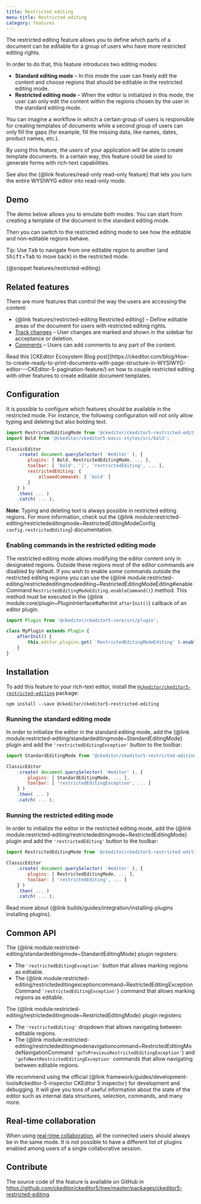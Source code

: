 ```yaml
---
title: Restricted editing
menu-title: Restricted editing
category: features
---
```


The restricted editing feature allows you to define which parts of a document can be editable for a group of users who have more restricted editing rights.

In order to do that, this feature introduces two editing modes:

* **Standard editing mode** &ndash; In this mode the user can freely edit the content and choose regions that should be editable in the restricted editing mode.
* **Restricted editing mode** &ndash; When the editor is initialized in this mode, the user can only edit the content within the regions chosen by the user in the standard editing mode.

You can imagine a workflow in which a certain group of users is responsible for creating templates of documents while a second group of users can only fill the gaps (for example, fill the missing data, like names, dates, product names, etc.).

By using this feature, the users of your application will be able to create template documents. In a certain way, this feature could be used to generate forms with rich-text capabilities.

<info-box>
	See also the {@link features/read-only read-only feature} that lets you turn the entire WYSIWYG editor into read-only mode.
</info-box>

## Demo

The demo below allows you to emulate both modes. You can start from creating a template of the document in the standard editing mode.

Then you can switch to the restricted editing mode to see how the editable and non-editable regions behave.

<info-box>
	Tip: Use <kbd>Tab</kbd> to navigate from one editable region to another (and <kbd>Shift</kbd>+<kbd>Tab</kbd> to move back) in the restricted mode.
</info-box>

{@snippet features/restricted-editing}

## Related features

There are more features that control the way the users are accessing the content:

* {@link features/restricted-editing Restricted editing} &ndash; Define editable areas of the document for users with restricted editing rights.
* [Track changes](https://ckeditor.com/docs/ckeditor5/latest/features/collaboration/track-changes/track-changes.html) &ndash; User changes are marked and shown in the sidebar for acceptance or deletion.
* [Comments](https://ckeditor.com/docs/ckeditor5/latest/features/collaboration/comments/comments.html) &ndash; Users can add comments to any part of the content.

<info-box>
	Read this [CKEditor Ecosystem Blog post](https://ckeditor.com/blog/How-to-create-ready-to-print-documents-with-page-structure-in-WYSIWYG-editor---CKEditor-5-pagination-feature/) on how to couple restricted editing with other features to create editable document templates.
</info-box>

## Configuration

It is possible to configure which features should be available in the restricted mode. For instance, the following configuration will not only allow typing and deleting but also bolding text.

```js
import RestrictedEditingMode from '@ckeditor/ckeditor5-restricted-editing/src/restrictededitingmode';
import Bold from '@ckeditor/ckeditor5-basic-styles/src/bold';

ClassicEditor
	.create( document.querySelector( '#editor' ), {
		plugins: [ Bold, RestrictedEditingMode, ... ],
		toolbar: [ 'bold', '|', 'restrictedEditing', ... ],
		restrictedEditing: {
			allowedCommands: [ 'bold' ]
		}
	} )
	.then( ... )
	.catch( ... );
```

**Note**: Typing and deleting text is always possible in restricted editing regions. For more information, check out the {@link module:restricted-editing/restrictededitingmode~RestrictedEditingModeConfig `config.restrictedEditing`} documentation.

### Enabling commands in the restricted editing mode

The restricted editing mode allows modifying the editor content only in designated regions. Outside these regions most of the editor commands are disabled by default. If you wish to enable some commands outside the restricted editing regions you can use the {@link module:restricted-editing/restrictededitingmodeediting~RestrictedEditingModeEditing#enableCommand `RestrictedEditingModeEditing.enableCommand()`} method. This method must be executed in the {@link module:core/plugin~PluginInterface#afterInit `afterInit()`} callback of an editor plugin.

```js
import Plugin from '@ckeditor/ckeditor5-core/src/plugin';

class MyPlugin extends Plugin {
	afterInit() {
		this.editor.plugins.get( 'RestrictedEditingModeEditing' ).enableCommand( 'myCommand' );
	}
}
```

## Installation

To add this feature to your rich-text editor, install the [`@ckeditor/ckeditor5-restricted-editing`](https://www.npmjs.com/package/@ckeditor/ckeditor5-restricted-editing) package:

```plaintext
npm install --save @ckeditor/ckeditor5-restricted-editing
```

### Running the standard editing mode

In order to initialize the editor in the standard editing mode, add the {@link module:restricted-editing/standardeditingmode~StandardEditingMode} plugin and add the `'restrictedEditingException'` button to the toolbar:

```js
import StandardEditingMode from '@ckeditor/ckeditor5-restricted-editing/src/standardeditingmode';

ClassicEditor
	.create( document.querySelector( '#editor' ), {
		plugins: [ StandardEditingMode, ... ],
		toolbar: [ 'restrictedEditingException', ... ]
	} )
	.then( ... )
	.catch( ... );
```

### Running the restricted editing mode

In order to initialize the editor in the restricted editing mode, add the {@link module:restricted-editing/restrictededitingmode~RestrictedEditingMode} plugin and add the `'restrictedEditing'` button to the toolbar:

```js
import RestrictedEditingMode from '@ckeditor/ckeditor5-restricted-editing/src/restrictededitingmode';

ClassicEditor
	.create( document.querySelector( '#editor' ), {
		plugins: [ RestrictedEditingMode, ... ],
		toolbar: [ 'restrictedEditing', ... ]
	} )
	.then( ... )
	.catch( ... );
```

<info-box info>
	Read more about {@link builds/guides/integration/installing-plugins installing plugins}.
</info-box>

## Common API

The {@link module:restricted-editing/standardeditingmode~StandardEditingMode} plugin registers:

* The `'restrictedEditingException'` button that allows marking regions as editable.
* The {@link module:restricted-editing/restrictededitingexceptioncommand~RestrictedEditingExceptionCommand `'restrictedEditingException'`} command that allows marking regions as editable.

The {@link module:restricted-editing/restrictededitingmode~RestrictedEditingMode} plugin registers:

* The `'restrictedEditing'` dropdown that allows navigating between editable regions.
* The {@link module:restricted-editing/restrictededitingmodenavigationcommand~RestrictedEditingModeNavigationCommand `'goToPreviousRestrictedEditingException'`} and `'goToNextRestrictedEditingException'` commands that allow navigating between editable regions.

<info-box>
	We recommend using the official {@link framework/guides/development-tools#ckeditor-5-inspector CKEditor 5 inspector} for development and debugging. It will give you tons of useful information about the state of the editor such as internal data structures, selection, commands, and many more.
</info-box>

## Real-time collaboration

When using [real-time collaboration](https://ckeditor.com/collaboration/real-time-collaborative-editing/), all the connected users should always be in the same mode. It is not possible to have a different list of plugins enabled among users of a single collaborative session.

## Contribute

The source code of the feature is available on GitHub in https://github.com/ckeditor/ckeditor5/tree/master/packages/ckeditor5-restricted-editing.
